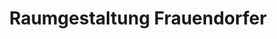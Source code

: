 ---
title: "Raumgestaltung Frauendorfer"
url: /erlangen/raumgestaltung-frauendorfer/
shop: Raumausstattung
---